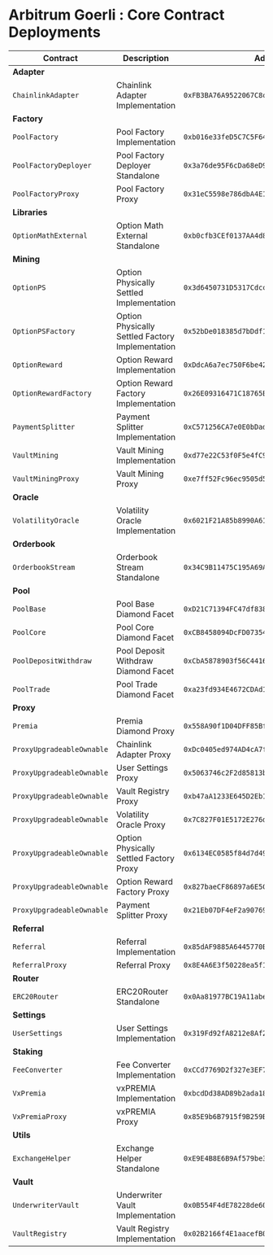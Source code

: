 # Arbitrum Goerli : Core Contract Deployments

| Contract                  | Description                                      | Address                                      |                                                                                     |                                                                                                                                                              |
| ------------------------- | ------------------------------------------------ | -------------------------------------------- | ----------------------------------------------------------------------------------- | ------------------------------------------------------------------------------------------------------------------------------------------------------------ |
| **Adapter**               |                                                  |                                              |                                                                                     |                                                                                                                                                              |
| `ChainlinkAdapter`        | Chainlink Adapter Implementation                 | `0xFB3BA76A9522067C8cc28b01f270770dDbAF8505` | [🔗](https://goerli.arbiscan.io/address/0xFB3BA76A9522067C8cc28b01f270770dDbAF8505) | [📁](https://github.com/Premian-Labs/v3-contracts/blob/8bcc458ae330debbfc8ddcb8d60b96340f642be1/contracts/adapter/chainlink/ChainlinkAdapter.sol)            |
| **Factory**               |                                                  |                                              |                                                                                     |                                                                                                                                                              |
| `PoolFactory`             | Pool Factory Implementation                      | `0xb016e33feD5C7C5F648d0C5C5048d9cFee078BBE` | [🔗](https://goerli.arbiscan.io/address/0xb016e33feD5C7C5F648d0C5C5048d9cFee078BBE) | [📁](https://github.com/Premian-Labs/v3-contracts/blob/04fedbb679f1c9abecb36946075f7b3a1bd2e2f9/contracts/factory/PoolFactory.sol)                           |
| `PoolFactoryDeployer`     | Pool Factory Deployer Standalone                 | `0x3a76de95F6cDa68eD9f0aef1bae6ec11FEDf25a5` | [🔗](https://goerli.arbiscan.io/address/0x3a76de95F6cDa68eD9f0aef1bae6ec11FEDf25a5) |                                                                                                                                                              |
| `PoolFactoryProxy`        | Pool Factory Proxy                               | `0x31eC5598e786dbA4E1Fb7263016c3ff58Cb3c6b6` | [🔗](https://goerli.arbiscan.io/address/0x31eC5598e786dbA4E1Fb7263016c3ff58Cb3c6b6) |                                                                                                                                                              |
| **Libraries**             |                                                  |                                              |                                                                                     |                                                                                                                                                              |
| `OptionMathExternal`      | Option Math External Standalone                  | `0xb0cfb3CEf0137AA4d84115f75744031AaBEd0465` | [🔗](https://goerli.arbiscan.io/address/0xb0cfb3CEf0137AA4d84115f75744031AaBEd0465) | [📁](https://github.com/Premian-Labs/v3-contracts/blob/f4a7c9f14a100fcb30d60f26e026be815d33d137/contracts/libraries/OptionMathExternal.sol)                  |
| **Mining**                |                                                  |                                              |                                                                                     |                                                                                                                                                              |
| `OptionPS`                | Option Physically Settled Implementation         | `0x3d6450731D5317Cdcc5E20299af0f76a463B185E` | [🔗](https://goerli.arbiscan.io/address/0x3d6450731D5317Cdcc5E20299af0f76a463B185E) | [📁](https://github.com/Premian-Labs/v3-contracts/blob/d9387af731cc69ed8913fb247e13d17432b1fc51/contracts/mining/optionPS/OptionPS.sol)                      |
| `OptionPSFactory`         | Option Physically Settled Factory Implementation | `0x52bDe018385d7bDdf14B7e455CB8a622006eEF18` | [🔗](https://goerli.arbiscan.io/address/0x52bDe018385d7bDdf14B7e455CB8a622006eEF18) | [📁](https://github.com/Premian-Labs/v3-contracts/blob/497cf5673d0644e2737979c94e73c0eac257db9d/contracts/mining/optionPS/OptionPSFactory.sol)               |
| `OptionReward`            | Option Reward Implementation                     | `0xDdcA6a7ec750F6be4267b498c9925759077E5B16` | [🔗](https://goerli.arbiscan.io/address/0xDdcA6a7ec750F6be4267b498c9925759077E5B16) | [📁](https://github.com/Premian-Labs/v3-contracts/blob/d9387af731cc69ed8913fb247e13d17432b1fc51/contracts/mining/optionReward/OptionReward.sol)              |
| `OptionRewardFactory`     | Option Reward Factory Implementation             | `0x26E09316471C18765EC618943aD9bD49d2e0c93B` | [🔗](https://goerli.arbiscan.io/address/0x26E09316471C18765EC618943aD9bD49d2e0c93B) | [📁](https://github.com/Premian-Labs/v3-contracts/blob/95bbe40586f23661b9efdac05480bf81c534915a/contracts/mining/optionReward/OptionRewardFactory.sol)       |
| `PaymentSplitter`         | Payment Splitter Implementation                  | `0xC571256CA7e0E0bDad3d1c54922e95aBFd91621b` | [🔗](https://goerli.arbiscan.io/address/0xC571256CA7e0E0bDad3d1c54922e95aBFd91621b) | [📁](https://github.com/Premian-Labs/v3-contracts/blob/497cf5673d0644e2737979c94e73c0eac257db9d/contracts/mining/PaymentSplitter.sol)                        |
| `VaultMining`             | Vault Mining Implementation                      | `0xd77e22C53f0F5e4fC92381cfdc6E4be0160b6510` | [🔗](https://goerli.arbiscan.io/address/0xd77e22C53f0F5e4fC92381cfdc6E4be0160b6510) | [📁](https://github.com/Premian-Labs/v3-contracts/blob/6d8f673e9fd9e94954e9da2588b294e031974b3f/contracts/mining/vaultMining/VaultMining.sol)                |
| `VaultMiningProxy`        | Vault Mining Proxy                               | `0xe7ff52Fc96ec9505d56698eaA8Bc5B1aF22EBF1c` | [🔗](https://goerli.arbiscan.io/address/0xe7ff52Fc96ec9505d56698eaA8Bc5B1aF22EBF1c) | [📁](https://github.com/Premian-Labs/v3-contracts/blob/497cf5673d0644e2737979c94e73c0eac257db9d/contracts/mining/vaultMining/VaultMiningProxy.sol)           |
| **Oracle**                |                                                  |                                              |                                                                                     |                                                                                                                                                              |
| `VolatilityOracle`        | Volatility Oracle Implementation                 | `0x6021F21A85b8990A6145F81F81E1DE66E8645AA8` | [🔗](https://goerli.arbiscan.io/address/0x6021F21A85b8990A6145F81F81E1DE66E8645AA8) | [📁](https://github.com/Premian-Labs/v3-contracts/blob/8bcc458ae330debbfc8ddcb8d60b96340f642be1/contracts/oracle/VolatilityOracle.sol)                       |
| **Orderbook**             |                                                  |                                              |                                                                                     |                                                                                                                                                              |
| `OrderbookStream`         | Orderbook Stream Standalone                      | `0x34C9B11475C195A69A581ED94f5e640b591c485A` | [🔗](https://goerli.arbiscan.io/address/0x34C9B11475C195A69A581ED94f5e640b591c485A) |                                                                                                                                                              |
| **Pool**                  |                                                  |                                              |                                                                                     |                                                                                                                                                              |
| `PoolBase`                | Pool Base Diamond Facet                          | `0xD21C71394FC47df83843439390b91EFEcFf9DAfe` | [🔗](https://goerli.arbiscan.io/address/0xD21C71394FC47df83843439390b91EFEcFf9DAfe) | [📁](https://github.com/Premian-Labs/v3-contracts/blob/d9387af731cc69ed8913fb247e13d17432b1fc51/contracts/pool/PoolBase.sol)                                 |
| `PoolCore`                | Pool Core Diamond Facet                          | `0xCB8458094DcFD07354d60093Cfb042b45F704968` | [🔗](https://goerli.arbiscan.io/address/0xCB8458094DcFD07354d60093Cfb042b45F704968) | [📁](https://github.com/Premian-Labs/v3-contracts/blob/d9387af731cc69ed8913fb247e13d17432b1fc51/contracts/pool/PoolCore.sol)                                 |
| `PoolDepositWithdraw`     | Pool Deposit Withdraw Diamond Facet              | `0xCbA5878903f56C4416f4F708f2b0123c46C78908` | [🔗](https://goerli.arbiscan.io/address/0xCbA5878903f56C4416f4F708f2b0123c46C78908) | [📁](https://github.com/Premian-Labs/v3-contracts/blob/d9387af731cc69ed8913fb247e13d17432b1fc51/contracts/pool/PoolDepositWithdraw.sol)                      |
| `PoolTrade`               | Pool Trade Diamond Facet                         | `0xa23fd934E4672CDAd1d52eec8Aaa51AeEF4982e0` | [🔗](https://goerli.arbiscan.io/address/0xa23fd934E4672CDAd1d52eec8Aaa51AeEF4982e0) | [📁](https://github.com/Premian-Labs/v3-contracts/blob/d9387af731cc69ed8913fb247e13d17432b1fc51/contracts/pool/PoolTrade.sol)                                |
| **Proxy**                 |                                                  |                                              |                                                                                     |                                                                                                                                                              |
| `Premia`                  | Premia Diamond Proxy                             | `0x558A90f1D04DFF85BfBEAA3c1300fb2E9CF25f60` | [🔗](https://goerli.arbiscan.io/address/0x558A90f1D04DFF85BfBEAA3c1300fb2E9CF25f60) |                                                                                                                                                              |
| `ProxyUpgradeableOwnable` | Chainlink Adapter Proxy                          | `0xDc0405ed974AD4cA7f18eE395De627c2C467B1b5` | [🔗](https://goerli.arbiscan.io/address/0xDc0405ed974AD4cA7f18eE395De627c2C467B1b5) |                                                                                                                                                              |
| `ProxyUpgradeableOwnable` | User Settings Proxy                              | `0x5063746c2F2d85813bD6e23bA1da4BA2621E1c62` | [🔗](https://goerli.arbiscan.io/address/0x5063746c2F2d85813bD6e23bA1da4BA2621E1c62) |                                                                                                                                                              |
| `ProxyUpgradeableOwnable` | Vault Registry Proxy                             | `0xb47aA1233E645D2Eb15C61069D4f94C61CE8dED4` | [🔗](https://goerli.arbiscan.io/address/0xb47aA1233E645D2Eb15C61069D4f94C61CE8dED4) |                                                                                                                                                              |
| `ProxyUpgradeableOwnable` | Volatility Oracle Proxy                          | `0x7C827F01E5172E276d9A56E5B7B13D46fC01ddAC` | [🔗](https://goerli.arbiscan.io/address/0x7C827F01E5172E276d9A56E5B7B13D46fC01ddAC) |                                                                                                                                                              |
| `ProxyUpgradeableOwnable` | Option Physically Settled Factory Proxy          | `0x6134EC0585f84d7d490141282099a79025eCeE64` | [🔗](https://goerli.arbiscan.io/address/0x6134EC0585f84d7d490141282099a79025eCeE64) | [📁](https://github.com/Premian-Labs/v3-contracts/blob/497cf5673d0644e2737979c94e73c0eac257db9d/contracts/proxy/ProxyUpgradeableOwnable.sol)                 |
| `ProxyUpgradeableOwnable` | Option Reward Factory Proxy                      | `0x827baeCF86897a6E5C9Ce936366E8Ee92a5230fD` | [🔗](https://goerli.arbiscan.io/address/0x827baeCF86897a6E5C9Ce936366E8Ee92a5230fD) | [📁](https://github.com/Premian-Labs/v3-contracts/blob/497cf5673d0644e2737979c94e73c0eac257db9d/contracts/proxy/ProxyUpgradeableOwnable.sol)                 |
| `ProxyUpgradeableOwnable` | Payment Splitter Proxy                           | `0x21Eb07DF4eF2a90769c0D4CeCC4400717Fa8b5A3` | [🔗](https://goerli.arbiscan.io/address/0x21Eb07DF4eF2a90769c0D4CeCC4400717Fa8b5A3) | [📁](https://github.com/Premian-Labs/v3-contracts/blob/497cf5673d0644e2737979c94e73c0eac257db9d/contracts/proxy/ProxyUpgradeableOwnable.sol)                 |
| **Referral**              |                                                  |                                              |                                                                                     |                                                                                                                                                              |
| `Referral`                | Referral Implementation                          | `0x85dAF9885A6445770E1205b3C49572D63AaDD15c` | [🔗](https://goerli.arbiscan.io/address/0x85dAF9885A6445770E1205b3C49572D63AaDD15c) | [📁](https://github.com/Premian-Labs/v3-contracts/blob/8bcc458ae330debbfc8ddcb8d60b96340f642be1/contracts/referral/Referral.sol)                             |
| `ReferralProxy`           | Referral Proxy                                   | `0x8E4A6E3f50228ea5f18F5db0fd18e70CcA262FCA` | [🔗](https://goerli.arbiscan.io/address/0x8E4A6E3f50228ea5f18F5db0fd18e70CcA262FCA) |                                                                                                                                                              |
| **Router**                |                                                  |                                              |                                                                                     |                                                                                                                                                              |
| `ERC20Router`             | ERC20Router Standalone                           | `0x0Aa81977BC19A11abe7eC61016A629f989b85513` | [🔗](https://goerli.arbiscan.io/address/0x0Aa81977BC19A11abe7eC61016A629f989b85513) |                                                                                                                                                              |
| **Settings**              |                                                  |                                              |                                                                                     |                                                                                                                                                              |
| `UserSettings`            | User Settings Implementation                     | `0x319Fd92fA8212e8Af283e7079f3FeAD7AaFd3Eb9` | [🔗](https://goerli.arbiscan.io/address/0x319Fd92fA8212e8Af283e7079f3FeAD7AaFd3Eb9) | [📁](https://github.com/Premian-Labs/v3-contracts/blob/8bcc458ae330debbfc8ddcb8d60b96340f642be1/contracts/settings/UserSettings.sol)                         |
| **Staking**               |                                                  |                                              |                                                                                     |                                                                                                                                                              |
| `FeeConverter`            | Fee Converter Implementation                     | `0xCCd7769D2f327e3EF7d39151a9139Fad5a93EEfE` | [🔗](https://goerli.arbiscan.io/address/0xCCd7769D2f327e3EF7d39151a9139Fad5a93EEfE) | [📁](https://github.com/Premian-Labs/v3-contracts/blob/4ece65aeaee326597caf87c79205bad76b994030/contracts/staking/FeeConverter.sol)                          |
| `VxPremia`                | vxPREMIA Implementation                          | `0xbcdDd38AD89b2ada183Aba6Ab08D3333e41faF7f` | [🔗](https://goerli.arbiscan.io/address/0xbcdDd38AD89b2ada183Aba6Ab08D3333e41faF7f) | [📁](https://github.com/Premian-Labs/v3-contracts/blob/87006d5ecd35168d5c4c2c5def1080c1616debd7/contracts/staking/VxPremia.sol)                              |
| `VxPremiaProxy`           | vxPREMIA Proxy                                   | `0x85E9b6B7915f9B259Ba0C54AEF2818F278c284d8` | [🔗](https://goerli.arbiscan.io/address/0x85E9b6B7915f9B259Ba0C54AEF2818F278c284d8) |                                                                                                                                                              |
| **Utils**                 |                                                  |                                              |                                                                                     |                                                                                                                                                              |
| `ExchangeHelper`          | Exchange Helper Standalone                       | `0xE9E4B8E6B9Af579be3025B7f09d84375E98A0064` | [🔗](https://goerli.arbiscan.io/address/0xE9E4B8E6B9Af579be3025B7f09d84375E98A0064) |                                                                                                                                                              |
| **Vault**                 |                                                  |                                              |                                                                                     |                                                                                                                                                              |
| `UnderwriterVault`        | Underwriter Vault Implementation                 | `0x0B554F4dE78228de60b98250fd400f8a6251335f` | [🔗](https://goerli.arbiscan.io/address/0x0B554F4dE78228de60b98250fd400f8a6251335f) | [📁](https://github.com/Premian-Labs/v3-contracts/blob/d9387af731cc69ed8913fb247e13d17432b1fc51/contracts/vault/strategies/underwriter/UnderwriterVault.sol) |
| `VaultRegistry`           | Vault Registry Implementation                    | `0x02B2166f4E1aacefB09e099Ee7782d8a098F9cb0` | [🔗](https://goerli.arbiscan.io/address/0x02B2166f4E1aacefB09e099Ee7782d8a098F9cb0) | [📁](https://github.com/Premian-Labs/v3-contracts/blob/42b37bdf629bcda7c9e77a30fa5c4d1521037258/contracts/vault/VaultRegistry.sol)                           |
